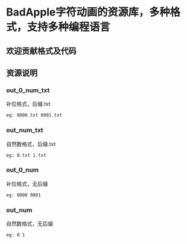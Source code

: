 # BadApple字符动画的资源库，多种格式，支持多种编程语言

## 欢迎贡献格式及代码

## 资源说明

### out_0_num_txt

补位格式，后缀.txt

`eg: 0000.txt 0001.txt`

### out_num_txt

自然数格式，后缀.txt

`eg: 0.txt 1.txt`

### out_0_num

补位格式，无后缀

`eg: 0000 0001`

### out_num

自然数格式，无后缀

`eg: 0 1`
